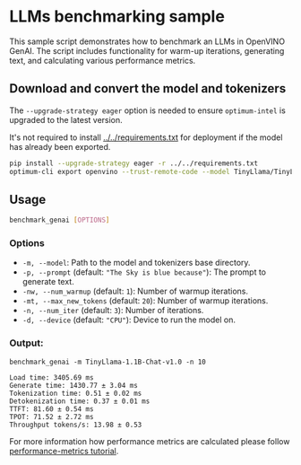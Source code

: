 # LLMs benchmarking sample

This sample script demonstrates how to benchmark an LLMs in OpenVINO GenAI. The script includes functionality for warm-up iterations, generating text, and calculating various performance metrics.

## Download and convert the model and tokenizers

The `--upgrade-strategy eager` option is needed to ensure `optimum-intel` is upgraded to the latest version.

It's not required to install [../../requirements.txt](../../requirements.txt) for deployment if the model has already been exported.

```sh
pip install --upgrade-strategy eager -r ../../requirements.txt
optimum-cli export openvino --trust-remote-code --model TinyLlama/TinyLlama-1.1B-Chat-v1.0 TinyLlama-1.1B-Chat-v1.0
```

## Usage

```sh
benchmark_genai [OPTIONS]
```

### Options

- `-m, --model`: Path to the model and tokenizers base directory.
- `-p, --prompt` (default: `"The Sky is blue because"`): The prompt to generate text.
- `-nw, --num_warmup` (default: `1`): Number of warmup iterations.
- `-mt, --max_new_tokens` (default: `20`): Number of warmup iterations.
- `-n, --num_iter` (default: `3`): Number of iterations.
- `-d, --device` (default: `"CPU"`): Device to run the model on.

### Output:

```
benchmark_genai -m TinyLlama-1.1B-Chat-v1.0 -n 10
```

```
Load time: 3405.69 ms
Generate time: 1430.77 ± 3.04 ms
Tokenization time: 0.51 ± 0.02 ms
Detokenization time: 0.37 ± 0.01 ms
TTFT: 81.60 ± 0.54 ms
TPOT: 71.52 ± 2.72 ms
Throughput tokens/s: 13.98 ± 0.53
```

For more information how performance metrics are calculated please follow [performance-metrics tutorial](../../../src/README.md#performance-metrics).
